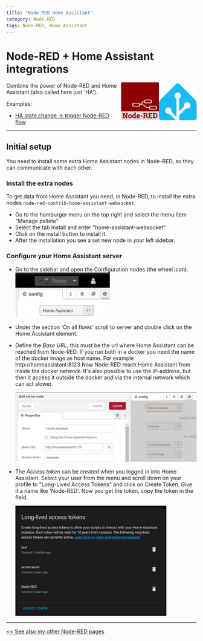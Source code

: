 ```yaml
---
title: "Node-RED Home Assistant"
category: Node-RED
tags: Node-RED, Home Assistant
---
```


# Node-RED + Home Assistant integrations
<a href="node-red_home-assistant"><img src="../homeassistant/images/home_assistant_logo.png" style="float: right;" alt="Home Assistant logo" height="100px"></a>

<img style="float: right;" src="images/node-red_logo.png" height="100px" alt="Node-RED logo">

Combine the power of Node-RED and Home Assistant (also called here just 'HA').

Examples:
* [HA state change -> trigger Node-RED flow](node-red_home-assistant_full_moon)

[//]: # (* [Node-RED flow -> HA App notification]&#40;node-red_home-assistant_camera_notification&#41;)

[//]: # (* [Node-RED flow -> update HA helper entity]&#40;node-red_home-assistant_update_helper&#41;)

[//]: # (* [HA Rain data -> Handle entity data in Node-RED]&#40;node-red_home-assistant_buienalarm_rain_expected&#41;)

---
## Initial setup
You need to install some extra Home Assistant nodes in Node-RED, so they can communicate with each other.

### Install the extra nodes
To get data from Home Assistant you need, in Node-RED, to install the extra nodes `node-red-contrib-home-assistant-websocket`.

* Go to the hamburger menu on the top right and select the menu item "Manage pallete"
* Select the tab Install and enter "home-assistant-websocket"
* Click on the install button to install it.
* After the installation you see a set new node in your left sidebar.

### Configure your Home Assistant server
* Go to the sidebar and open the Configuration nodes (the wheel icon).
  <img src="images_ha/nr_config_node.png" width="250px" alt="Configuration nodes in Node-RED"/>

* Under the section 'On all flows' scroll to server and double click on the Home Assistant element.
* Define the *Base URL*, this must be the url where Home Assistant can be reached from Node-RED. If you run both in a docker you need the name of the docker image as host name. For example http://homeassistant:8123 Now Node-RED reach Home Assistant from inside the docker network. It's also possible to use the IP-address, but then it access it outside the docker and via the internal network which can act slower.

  <img src="images_ha/config_ha_server.png" alt="config Home Assistant server in Node-RED"/>

* The *Access token* can be created when you logged in into Home Assistant. Select your user from the menu and scroll down on your profile to "Long-Lived Access Tokens" and click on Create Token. Give it a name like 'Node-RED'. Now you get the token, copy the token in the field.

  <img src="images_ha/ha_long-lived_access_token.png" width="400px" alt="Create a token in Home Assistant"/>

---

[<< See also my other Node-RED pages](index)
